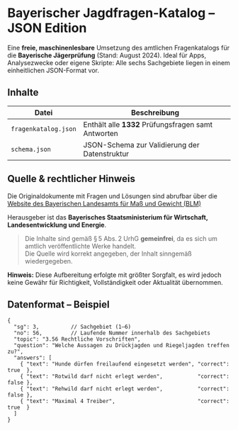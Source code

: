 # Bayerischer Jagdfragen-Katalog – JSON Edition

Eine **freie, maschinenlesbare** Umsetzung des amtlichen Fragenkatalogs für die **Bayerische Jägerprüfung** (Stand: August 2024). Ideal für Apps, Analysezwecke oder eigene Skripte: Alle sechs Sachgebiete liegen in einem einheitlichen JSON-Format vor.

## Inhalte

| Datei                | Beschreibung                                         |
|----------------------|------------------------------------------------------|
| `fragenkatalog.json` | Enthält alle **1332** Prüfungsfragen samt Antworten |
| `schema.json`        | JSON-Schema zur Validierung der Datenstruktur        |

## Quelle & rechtlicher Hinweis

Die Originaldokumente mit Fragen und Lösungen sind abrufbar über die [Website des Bayerischen Landesamts für Maß und Gewicht (BLM)](https://www.lmg.bayern.de/aufgaben_leistungen/jaegerpruefung/index.html) 

Herausgeber ist das **Bayerisches Staatsministerium für Wirtschaft, Landesentwicklung und Energie**.

> Die Inhalte sind gemäß § 5 Abs. 2 UrhG **gemeinfrei**, da es sich um amtlich veröffentlichte Werke handelt.  
> Die Quelle wird korrekt angegeben, der Inhalt sinngemäß wiedergegeben.

**Hinweis:** Diese Aufbereitung erfolgte mit größter Sorgfalt, es wird jedoch   keine Gewähr für Richtigkeit, Vollständigkeit oder Aktualität übernommen.

## Datenformat – Beispiel

```jsonc
{
  "sg": 3,          // Sachgebiet (1–6)
  "no": 56,         // Laufende Nummer innerhalb des Sachgebiets
  "topic": "3.56 Rechtliche Vorschriften",
  "question": "Welche Aussagen zu Drückjagden und Riegeljagden treffen zu?",
  "answers": [
    { "text": "Hunde dürfen freilaufend eingesetzt werden", "correct": true  },
    { "text": "Rotwild darf nicht erlegt werden",           "correct": false },
    { "text": "Rehwild darf nicht erlegt werden",           "correct": false },
    { "text": "Maximal 4 Treiber",                          "correct": true  }
  ]
}
```
